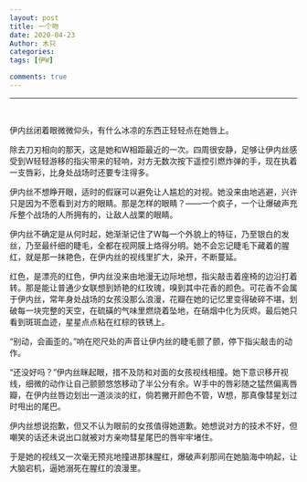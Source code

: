 ```yaml
---
layout: post
title: 一个吻
date: 2020-04-23
Author: 木只
categories: 
tags: [伊W]

comments: true
--- 
```


***

<br/>

伊内丝闭着眼微微仰头，有什么冰凉的东西正轻轻点在她唇上。


除去刀刃相向的那天，这是她和W相距最近的一次。四周很安静，足够让伊内丝感受到W轻轻游移的指尖带来的轻响，对方无数次按下遥控引燃炸弹的手，现在执着一支唇彩，比身处战场时还要专注得多。


伊内丝不想睁开眼，适时的假寐可以避免让人尴尬的对视。她没来由地逃避，兴许只是因为不愿看到对方的眼睛。那是怎样的眼睛？——一个疯子，一个让爆破声充斥整个战场的人所拥有的，让敌人战栗的眼睛。


伊内丝不确定是从何时起，她渐渐记住了W每一个外貌上的特征，乃至银白的发丝，乃至最纤细的睫毛，全都在视网膜上烙得分明。她不会忘记睫毛下藏着的腥红，就是那一抹艳色，在伊内丝的视线里扩大，染开，不断蔓延。


红色，是漂亮的红色，伊内丝没来由地漫无边际地想，指尖敲击着座椅的边沿打着转。那是能让普通少女联想到娇艳的红玫瑰，嗅到其中花香的颜色。可花香不会属于伊内丝，常年身处战场的女孩没那么浪漫，花瓣在她的记忆里变得破碎不堪，划破每一块完整的天空，在硫磺的气味里燃烧着坠地，在硝烟中化为灰烬。最后她只看到斑斑血迹，星星点点粘在红棕的铁锈上。


“别动，会画歪的。”响在咫尺处的声音让伊内丝的睫毛颤了颤，停下指尖敲击的动作。


“还没好吗？”伊内丝眯起眼，措不及防和对面的女孩视线相撞。她下意识移开视线，细微的动作让自己颤颤悠悠移动了半公分有余。W手中的唇彩随之猛然偏离唇瓣，在伊内丝唇边划出一道淡淡的红，倘若撇开颜色不管，W想，那真像彗星划过时甩出的尾巴。


伊内丝想说抱歉，但又不认为眼前的女孩值得她道歉。她想说对方的技术不好，但嘲笑的话还未说出口就被对方亲吻彗星尾巴的唇牢牢堵住。


于是她的视线又一次毫无预兆地撞进那抹腥红，爆破声刹那间在她脑海中响起，让大脑宕机，逼她溺死在腥红的浪漫里。